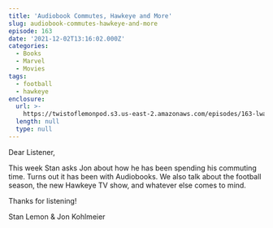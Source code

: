 ```yaml
---
title: 'Audiobook Commutes, Hawkeye and More'
slug: audiobook-commutes-hawkeye-and-more
episode: 163
date: '2021-12-02T13:16:02.000Z'
categories:
  - Books
  - Marvel
  - Movies
tags:
  - football
  - hawkeye
enclosure:
  url: >-
    https://twistoflemonpod.s3.us-east-2.amazonaws.com/episodes/163-lwatol-20211202.mp3
  length: null
  type: null
---
```


Dear Listener,

This week Stan asks Jon about how he has been spending his commuting time. Turns out it has been with Audiobooks. We also talk about the football season, the new Hawkeye TV show, and whatever else comes to mind.

Thanks for listening!

Stan Lemon & Jon Kohlmeier
